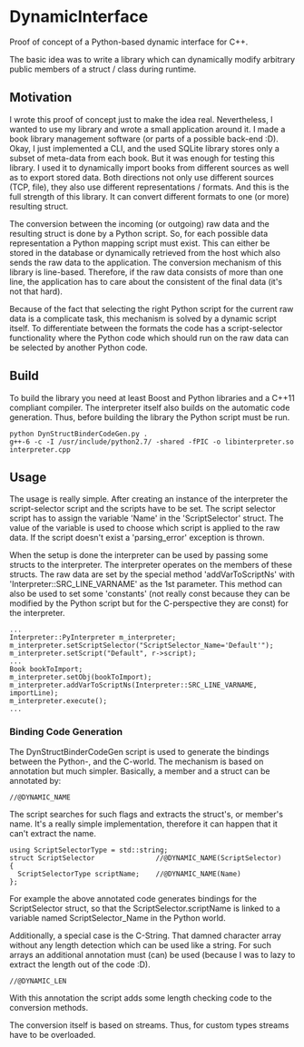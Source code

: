 # DynamicInterface
Proof of concept of a Python-based dynamic interface for C++.

The basic idea was to write a library which can dynamically modify arbitrary
public members of a struct / class during runtime.

## Motivation
I wrote this proof of concept just to make the idea real. Nevertheless, I wanted
to use my library and wrote a small application around it. I made a book library 
management software (or parts of a possible back-end :D). Okay, I just 
implemented a CLI, and the used SQLite library stores only a subset of 
meta-data from each book. But it was enough for testing this library. I used
it to dynamically import books from different sources as well as to export 
stored data. Both directions not only use different sources (TCP, file), 
they also use different representations / formats. And this is the full strength
of this library. It can convert different formats to one (or more) resulting 
struct.

The conversion between the incoming (or outgoing) raw data and the resulting 
struct is done by a Python script. So, for each possible data representation a
Python mapping script must exist. This can either be stored in the database 
or dynamically retrieved from the host which also sends the raw data to the 
application. The conversion mechanism of this library is line-based. Therefore,
if the raw data consists of more than one line, the application has to care
about the consistent of the final data (it's not that hard).

Because of the fact that selecting the right Python script for the current raw 
data is a complicate task, this mechanism is solved by a dynamic script itself.
To differentiate between the formats the code has a script-selector functionality
where the Python code which should run on the raw data can be selected by another
Python code.

## Build
To build the library you need at least Boost and Python libraries and a C++11
compliant compiler. The interpreter itself also builds on the automatic code 
generation. Thus, before building the library the Python script must be run.

```
python DynStructBinderCodeGen.py .
g++-6 -c -I /usr/include/python2.7/ -shared -fPIC -o libinterpreter.so interpreter.cpp
```

## Usage
The usage is really simple. After creating an instance of the interpreter 
the script-selector script and the scripts have to be set. The script selector
script has to assign the variable 'Name' in the 'ScriptSelector' struct. The
value of the variable is used to choose which script is applied to the raw
data. If the script doesn't exist a 'parsing_error' exception is thrown.

When the setup is done the interpreter can be used by passing some structs 
to the interpreter. The interpreter operates on the members of these structs.
The raw data are set by the special method 'addVarToScriptNs' with 
'Interpreter::SRC_LINE_VARNAME' as the 1st parameter. This method can also be
used to set some 'constants' (not really const because they can be modified by
the Python script but for the C-perspective they are const) for the interpreter.

```
...
Interpreter::PyInterpreter m_interpreter;
m_interpreter.setScriptSelector("ScriptSelector_Name='Default'");
m_interpreter.setScript("Default", r->script);
...
Book bookToImport;
m_interpreter.setObj(bookToImport);
m_interpreter.addVarToScriptNs(Interpreter::SRC_LINE_VARNAME, importLine);
m_interpreter.execute();
...
```
### Binding Code Generation
The DynStructBinderCodeGen script is used to generate the bindings between the
Python-, and the C-world. The mechanism is based on annotation but much simpler.
Basically, a member and a struct can be annotated by:
```
//@DYNAMIC_NAME
```
The script searches for such flags and extracts the struct's, or member's name.
It's a really simple implementation, therefore it can happen that it can't 
extract the name.

```
using ScriptSelectorType = std::string;
struct ScriptSelector               //@DYNAMIC_NAME(ScriptSelector)
{
  ScriptSelectorType scriptName;    //@DYNAMIC_NAME(Name)
};
```
For example the above annotated code generates bindings for the ScriptSelector
struct, so that the ScriptSelector.scriptName is linked to a variable named 
ScriptSelector_Name in the Python world.

Additionally, a special case is the C-String. That damned character array
without any length detection which can be used like a string. For such arrays an 
additional annotation must (can) be used (because I was to lazy to extract 
the length out of the code :D).
```
//@DYNAMIC_LEN
```
With this annotation the script adds some length checking code to the conversion 
methods.

The conversion itself is based on streams. Thus, for custom types streams have to
be overloaded.

